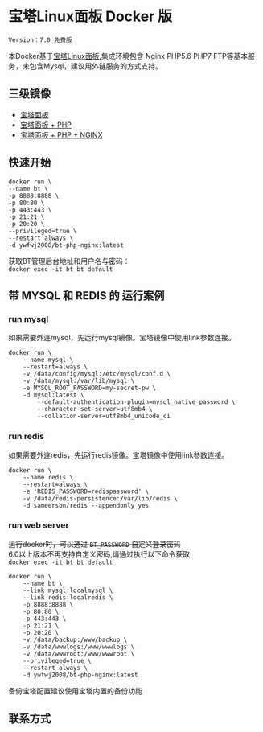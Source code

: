 # 宝塔Linux面板 Docker 版

`Version：7.0 免费版`

本Docker基于[宝塔Linux面板](https://www.bt.cn),集成环境包含 Nginx PHP5.6 PHP7 FTP等基本服务，未包含Mysql，建议用外链服务的方式支持。

## 三级镜像
 - [宝塔面板](https://hub.docker.com/r/ywfwj2008/bt-panel)
 - [宝塔面板 + PHP](https://hub.docker.com/r/ywfwj2008/bt-php/)
 - [宝塔面板 + PHP + NGINX](https://hub.docker.com/r/ywfwj2008/bt-php-nginx/)

## 快速开始
```
docker run \
--name bt \
-p 8888:8888 \
-p 80:80 \
-p 443:443 \
-p 21:21 \
-p 20:20 \
--privileged=true \
--restart always \
-d ywfwj2008/bt-php-nginx:latest
```

获取BT管理后台地址和用户名与密码：  
`docker exec -it bt bt default`


## 带 MYSQL 和 REDIS 的 运行案例
### run mysql
如果需要外连mysql，先运行mysql镜像。宝塔镜像中使用link参数连接。
```
docker run \
    --name mysql \
    --restart=always \
    -v /data/config/mysql:/etc/mysql/conf.d \
    -v /data/mysql:/var/lib/mysql \
    -e MYSQL_ROOT_PASSWORD=my-secret-pw \
    -d mysql:latest \
        --default-authentication-plugin=mysql_native_password \
        --character-set-server=utf8mb4 \
        --collation-server=utf8mb4_unicode_ci
```

### run redis
如果需要外连redis，先运行redis镜像。宝塔镜像中使用link参数连接。
```
docker run \
    --name redis \
    --restart=always \
    -e 'REDIS_PASSWORD=redispassword' \
    -v /data/redis-persistence:/var/lib/redis \
    -d sameersbn/redis --appendonly yes
```

### run web server
~~运行docker时，可以通过 `BT_PASSWORD` 自定义登录密码~~  
6.0以上版本不再支持自定义密码,请通过执行以下命令获取  
`docker exec -it bt bt default`

```
docker run \
    --name bt \
    --link mysql:localmysql \
    --link redis:localredis \
    -p 8888:8888 \
    -p 80:80 \
    -p 443:443 \
    -p 21:21 \
    -p 20:20 \
    -v /data/backup:/www/backup \
    -v /data/wwwlogs:/www/wwwlogs \
    -v /data/wwwroot:/www/wwwroot \
    --privileged=true \
    --restart always \
    -d ywfwj2008/bt-php-nginx:latest
```

备份宝塔配置建议使用宝塔内置的备份功能

## 联系方式

